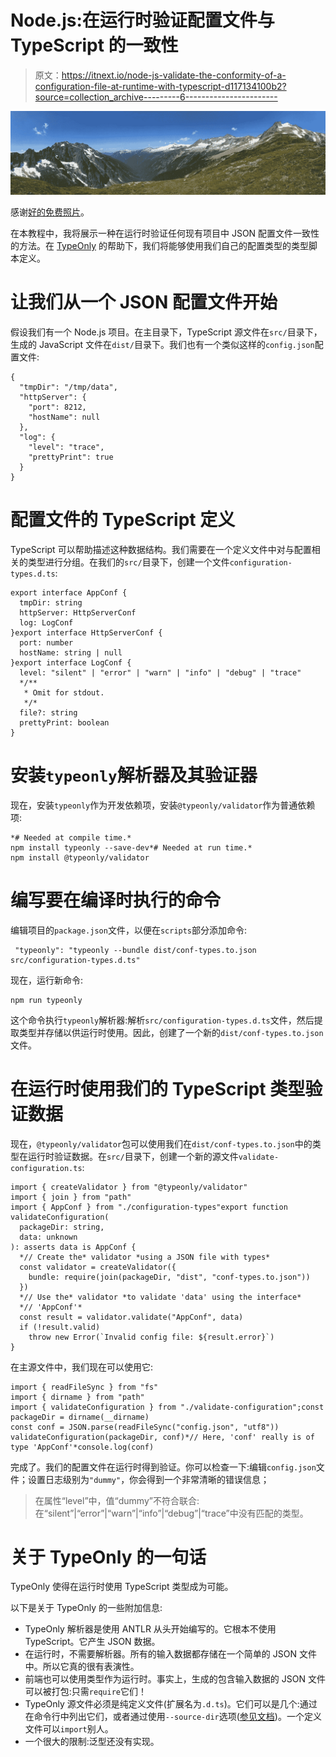 # Node.js:在运行时验证配置文件与 TypeScript 的一致性

> 原文：<https://itnext.io/node-js-validate-the-conformity-of-a-configuration-file-at-runtime-with-typescript-d117134100b2?source=collection_archive---------6----------------------->

![](img/b8046e1d7271f99400b3902ea83d10d2.png)

感谢[好的免费照片](https://www.goodfreephotos.com/united-states/washington/northern-cascades-national-park/sahale-at-north-cascades-np-in-wa-landscape.jpg.php)。

在本教程中，我将展示一种在运行时验证任何现有项目中 JSON 配置文件一致性的方法。在 [TypeOnly](https://www.npmjs.com/package/typeonly) 的帮助下，我们将能够使用我们自己的配置类型的类型脚本定义。

# 让我们从一个 JSON 配置文件开始

假设我们有一个 Node.js 项目。在主目录下，TypeScript 源文件在`src/`目录下，生成的 JavaScript 文件在`dist/`目录下。我们也有一个类似这样的`config.json`配置文件:

```
{
  "tmpDir": "/tmp/data",
  "httpServer": {
    "port": 8212,
    "hostName": null
  },
  "log": {
    "level": "trace",
    "prettyPrint": true
  }
}
```

# 配置文件的 TypeScript 定义

TypeScript 可以帮助描述这种数据结构。我们需要在一个定义文件中对与配置相关的类型进行分组。在我们的`src/`目录下，创建一个文件`configuration-types.d.ts`:

```
export interface AppConf {
  tmpDir: string
  httpServer: HttpServerConf
  log: LogConf
}export interface HttpServerConf {
  port: number
  hostName: string | null
}export interface LogConf {
  level: "silent" | "error" | "warn" | "info" | "debug" | "trace"
  */**
   * Omit for stdout.
   */*
  file?: string
  prettyPrint: boolean
}
```

# 安装`typeonly`解析器及其验证器

现在，安装`typeonly`作为开发依赖项，安装`@typeonly/validator`作为普通依赖项:

```
*# Needed at compile time.*
npm install typeonly --save-dev*# Needed at run time.*
npm install @typeonly/validator
```

# 编写要在编译时执行的命令

编辑项目的`package.json`文件，以便在`scripts`部分添加命令:

```
 "typeonly": "typeonly --bundle dist/conf-types.to.json src/configuration-types.d.ts"
```

现在，运行新命令:

```
npm run typeonly
```

这个命令执行`typeonly`解析器:解析`src/configuration-types.d.ts`文件，然后提取类型并存储以供运行时使用。因此，创建了一个新的`dist/conf-types.to.json`文件。

# 在运行时使用我们的 TypeScript 类型验证数据

现在，`@typeonly/validator`包可以使用我们在`dist/conf-types.to.json`中的类型在运行时验证数据。在`src/`目录下，创建一个新的源文件`validate-configuration.ts`:

```
import { createValidator } from "@typeonly/validator"
import { join } from "path"
import { AppConf } from "./configuration-types"export function validateConfiguration(
  packageDir: string, 
  data: unknown
): asserts data is AppConf {
  *// Create the* validator *using a JSON file with types*
  const validator = createValidator({
    bundle: require(join(packageDir, "dist", "conf-types.to.json"))
  })
  *// Use the* validator *to validate 'data' using the interface*
  *// 'AppConf'*
  const result = validator.validate("AppConf", data)
  if (!result.valid)
    throw new Error(`Invalid config file: ${result.error}`)
}
```

在主源文件中，我们现在可以使用它:

```
import { readFileSync } from "fs"
import { dirname } from "path"
import { validateConfiguration } from "./validate-configuration";const packageDir = dirname(__dirname)
const conf = JSON.parse(readFileSync("config.json", "utf8"))
validateConfiguration(packageDir, conf)*// Here, 'conf' really is of type 'AppConf'*console.log(conf)
```

完成了。我们的配置文件在运行时得到验证。你可以检查一下:编辑`config.json`文件；设置日志级别为`"dummy"`，你会得到一个非常清晰的错误信息；

> 在属性“level”中，值“dummy”不符合联合:在“silent”|“error”|“warn”|“info”|“debug”|“trace”中没有匹配的类型。

# 关于 TypeOnly 的一句话

TypeOnly 使得在运行时使用 TypeScript 类型成为可能。

以下是关于 TypeOnly 的一些附加信息:

*   TypeOnly 解析器是使用 ANTLR 从头开始编写的。它根本不使用 TypeScript。它产生 JSON 数据。
*   在运行时，不需要解析器。所有的输入数据都存储在一个简单的 JSON 文件中。所以它真的很有表演性。
*   前端也可以使用类型作为运行时。事实上，生成的包含输入数据的 JSON 文件可以被打包:只需`require`它们！
*   TypeOnly 源文件必须是纯定义文件(扩展名为`.d.ts`)。它们可以是几个:通过在命令行中列出它们，或者通过使用`--source-dir`选项([参见文档](https://www.npmjs.com/package/typeonly#using-the-cli))。一个定义文件可以`import`别人。
*   一个很大的限制:泛型还没有实现。